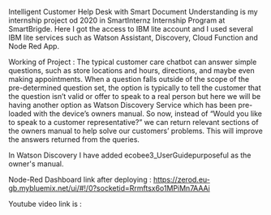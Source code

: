 Intelligent Customer Help Desk with Smart Document Understanding is my internship project od 2020 in SmartInternz Internship Program at SmartBrigde. Here I got the access to IBM lite account and I used several IBM lite services such as Watson Assistant, Discovery, Cloud Function and Node Red App. 

Working of Project : The typical customer care chatbot can answer simple questions, such as store locations and hours, directions, and maybe even making appointments. When a question falls outside of the scope of the pre-determined question set, the option is typically to tell the customer that the question isn’t valid or offer to speak to a real person but here we will be having another option as Watson Discovery Service which has been pre-loaded with the device’s owners manual. So now, instead of “Would you like to speak to a customer representative?” we can return relevant sections of the owners manual to help solve our customers’ problems. This will improve the answers returned from the queries.

In Watson Discovery I have added ecobee3_UserGuidepurposeful as the owner's manual.

Node-Red Dashboard link after deploying : https://zerod.eu-gb.mybluemix.net/ui/#!/0?socketid=Rrmftsx6o1MPiMn7AAAi

Youtube video link is : 

